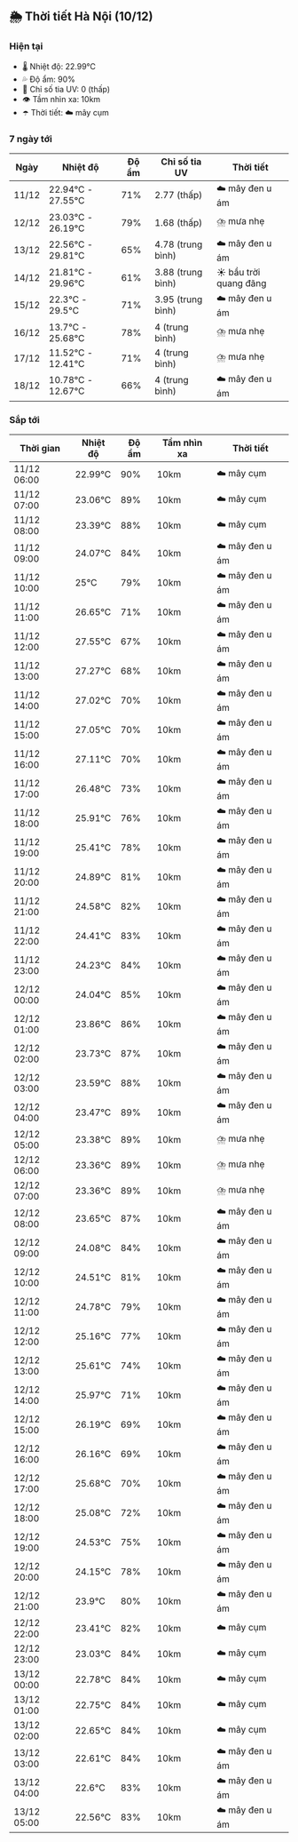 ## 🌦️ Thời tiết Hà Nội (10/12)

### Hiện tại

- 🌡️ Nhiệt độ: 22.99℃
- 💦 Độ ẩm: 90%
- 🌟 Chỉ số tia UV: 0 (thấp)
- 👁️ Tầm nhìn xa: 10km
- ☂️ Thời tiết: ☁️ mây cụm

### 7 ngày tới

| Ngày | Nhiệt độ | Độ ẩm | Chỉ số tia UV | Thời tiết |
| --- | --- | --- | --- | --- |
| 11/12 | 22.94℃ - 27.55℃ | 71% | 2.77 (thấp) | ☁️ mây đen u ám |
| 12/12 | 23.03℃ - 26.19℃ | 79% | 1.68 (thấp) | ⛈️ mưa nhẹ |
| 13/12 | 22.56℃ - 29.81℃ | 65% | 4.78 (trung bình) | ☁️ mây đen u ám |
| 14/12 | 21.81℃ - 29.96℃ | 61% | 3.88 (trung bình) | ☀️ bầu trời quang đãng |
| 15/12 | 22.3℃ - 29.5℃ | 71% | 3.95 (trung bình) | ☁️ mây đen u ám |
| 16/12 | 13.7℃ - 25.68℃ | 78% | 4 (trung bình) | ⛈️ mưa nhẹ |
| 17/12 | 11.52℃ - 12.41℃ | 71% | 4 (trung bình) | ⛈️ mưa nhẹ |
| 18/12 | 10.78℃ - 12.67℃ | 66% | 4 (trung bình) | ☁️ mây đen u ám |

### Sắp tới

| Thời gian | Nhiệt độ | Độ ẩm | Tầm nhìn xa | Thời tiết |
| --- | --- | --- | --- | --- |
| 11/12 06:00 | 22.99℃ | 90% | 10km | ☁️ mây cụm |
| 11/12 07:00 | 23.06℃ | 89% | 10km | ☁️ mây cụm |
| 11/12 08:00 | 23.39℃ | 88% | 10km | ☁️ mây cụm |
| 11/12 09:00 | 24.07℃ | 84% | 10km | ☁️ mây đen u ám |
| 11/12 10:00 | 25℃ | 79% | 10km | ☁️ mây đen u ám |
| 11/12 11:00 | 26.65℃ | 71% | 10km | ☁️ mây đen u ám |
| 11/12 12:00 | 27.55℃ | 67% | 10km | ☁️ mây đen u ám |
| 11/12 13:00 | 27.27℃ | 68% | 10km | ☁️ mây đen u ám |
| 11/12 14:00 | 27.02℃ | 70% | 10km | ☁️ mây đen u ám |
| 11/12 15:00 | 27.05℃ | 70% | 10km | ☁️ mây đen u ám |
| 11/12 16:00 | 27.11℃ | 70% | 10km | ☁️ mây đen u ám |
| 11/12 17:00 | 26.48℃ | 73% | 10km | ☁️ mây đen u ám |
| 11/12 18:00 | 25.91℃ | 76% | 10km | ☁️ mây đen u ám |
| 11/12 19:00 | 25.41℃ | 78% | 10km | ☁️ mây đen u ám |
| 11/12 20:00 | 24.89℃ | 81% | 10km | ☁️ mây đen u ám |
| 11/12 21:00 | 24.58℃ | 82% | 10km | ☁️ mây đen u ám |
| 11/12 22:00 | 24.41℃ | 83% | 10km | ☁️ mây đen u ám |
| 11/12 23:00 | 24.23℃ | 84% | 10km | ☁️ mây đen u ám |
| 12/12 00:00 | 24.04℃ | 85% | 10km | ☁️ mây đen u ám |
| 12/12 01:00 | 23.86℃ | 86% | 10km | ☁️ mây đen u ám |
| 12/12 02:00 | 23.73℃ | 87% | 10km | ☁️ mây đen u ám |
| 12/12 03:00 | 23.59℃ | 88% | 10km | ☁️ mây đen u ám |
| 12/12 04:00 | 23.47℃ | 89% | 10km | ☁️ mây đen u ám |
| 12/12 05:00 | 23.38℃ | 89% | 10km | ⛈️ mưa nhẹ |
| 12/12 06:00 | 23.36℃ | 89% | 10km | ⛈️ mưa nhẹ |
| 12/12 07:00 | 23.36℃ | 89% | 10km | ⛈️ mưa nhẹ |
| 12/12 08:00 | 23.65℃ | 87% | 10km | ☁️ mây đen u ám |
| 12/12 09:00 | 24.08℃ | 84% | 10km | ☁️ mây đen u ám |
| 12/12 10:00 | 24.51℃ | 81% | 10km | ☁️ mây đen u ám |
| 12/12 11:00 | 24.78℃ | 79% | 10km | ☁️ mây đen u ám |
| 12/12 12:00 | 25.16℃ | 77% | 10km | ☁️ mây đen u ám |
| 12/12 13:00 | 25.61℃ | 74% | 10km | ☁️ mây đen u ám |
| 12/12 14:00 | 25.97℃ | 71% | 10km | ☁️ mây đen u ám |
| 12/12 15:00 | 26.19℃ | 69% | 10km | ☁️ mây đen u ám |
| 12/12 16:00 | 26.16℃ | 69% | 10km | ☁️ mây đen u ám |
| 12/12 17:00 | 25.68℃ | 70% | 10km | ☁️ mây đen u ám |
| 12/12 18:00 | 25.08℃ | 72% | 10km | ☁️ mây đen u ám |
| 12/12 19:00 | 24.53℃ | 75% | 10km | ☁️ mây đen u ám |
| 12/12 20:00 | 24.15℃ | 78% | 10km | ☁️ mây đen u ám |
| 12/12 21:00 | 23.9℃ | 80% | 10km | ☁️ mây đen u ám |
| 12/12 22:00 | 23.41℃ | 82% | 10km | ☁️ mây cụm |
| 12/12 23:00 | 23.03℃ | 84% | 10km | ☁️ mây cụm |
| 13/12 00:00 | 22.78℃ | 84% | 10km | ☁️ mây cụm |
| 13/12 01:00 | 22.75℃ | 84% | 10km | ☁️ mây cụm |
| 13/12 02:00 | 22.65℃ | 84% | 10km | ☁️ mây cụm |
| 13/12 03:00 | 22.61℃ | 84% | 10km | ☁️ mây đen u ám |
| 13/12 04:00 | 22.6℃ | 83% | 10km | ☁️ mây đen u ám |
| 13/12 05:00 | 22.56℃ | 83% | 10km | ☁️ mây đen u ám |
